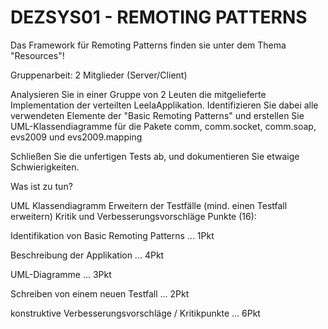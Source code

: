 DEZSYS01 - REMOTING PATTERNS
==================

Das Framework für Remoting Patterns finden sie unter dem Thema "Resources"!

Gruppenarbeit: 2 Mitglieder (Server/Client)

Analysieren Sie in einer Gruppe von 2 Leuten die mitgelieferte Implementation der verteilten LeelaApplikation. Identifizieren Sie dabei alle verwendeten Elemente der "Basic Remoting Patterns" und erstellen Sie UML-Klassendiagramme für die Pakete comm, comm.socket, comm.soap, evs2009 und evs2009.mapping

Schließen Sie die unfertigen Tests ab, und dokumentieren Sie etwaige Schwierigkeiten.

Was ist zu tun?

UML Klassendiagramm
Erweitern der Testfälle (mind. einen Testfall erweitern)
Kritik und Verbesserungsvorschläge
Punkte (16):

Identifikation von Basic Remoting Patterns ... 1Pkt

Beschreibung der Applikation ... 4Pkt

UML-Diagramme ... 3Pkt

Schreiben von einem neuen Testfall ... 2Pkt

konstruktive Verbesserungsvorschläge / Kritikpunkte ... 6Pkt
